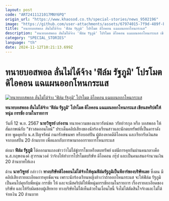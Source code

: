 ```yaml
---
layout: post
code: "ART2411121017MNY6PQ"
origin_url: "https://www.khaosod.co.th/special-stories/news_9502196"
image: "https://github.com/user-attachments/assets/67974015-7f9d-489f-bf8f-de7d7348aeea"
title: "ทนายบอสพอล ลั่นไม่ได้จ้าง 'ฟิล์ม รัฐภูมิ' โปรโมต ดิไอคอน แฉแผนออกโหนกระแส"
description: "ทนายบอสพอล ลั่นไม่ได้จ้าง 'ฟิล์ม รัฐภูมิ' โปรโมต ดิไอคอน แฉแผนออกโหนกระแส เขียนสคริปต์ให้ หนุ่ม กรรชัย ถามในรายการ"
category: "SPECIAL_STORIES"
language: "th"
date: 2024-11-12T10:21:13.699Z
---
```


# ทนายบอสพอล ลั่นไม่ได้จ้าง 'ฟิล์ม รัฐภูมิ' โปรโมต ดิไอคอน แฉแผนออกโหนกระแส

[![ทนายบอสพอล ลั่นไม่ได้จ้าง 'ฟิล์ม รัฐภูมิ' โปรโมต ดิไอคอน แฉแผนออกโหนกระแส](https://www.khaosod.co.th/wpapp/uploads/2024/11/film-the-icon.jpg "ทนายบอสพอล ลั่นไม่ได้จ้าง 'ฟิล์ม รัฐภูมิ' โปรโมต ดิไอคอน แฉแผนออกโหนกระแส")](https://www.khaosod.co.th/wpapp/uploads/2024/11/film-the-icon.jpg)

**ทนายบอสพอล ลั่นไม่ได้จ้าง ‘ฟิล์ม รัฐภูมิ’ โปรโมต ดิไอคอน แฉแผนออกโหนกระแส เขียนสคริปต์ให้ หนุ่ม กรรชัย ถามในรายการ**

วันที่ 12 พ.ย. 2567 **นายวิฑูรย์ เก่งงาน** ทนายความของนายวรัตน์พล วรัทย์วรกุล หรือ บอสพอล ให้สัมภาษณ์กับ “ข่าวสดออนไลน์” ประเด็นคลิปเสียงของนักร้องเรียนสาวและนักตบทรัพย์ที่เป็นดาราดังชาย พูดคุยกับ น.ส.ปัญจรัศม์ กนกรักษ์ธนพร หรือบอสปัน ผู้ต้องหาคดีดิไอคอน และเรียกรับเงินสดจากบอสปัน 20 ล้านบาท เพื่อแลกกับการพามาออกรายการโหนกระแส

ต่อมา **ฟิล์ม รัฐภูมิ** ได้ออกมาแถลงข่าวว่าไม่ได้ขู่กรรโชกหรือตบทรัพย์ แต่มีการคุยกันผ่านคนกลางคือ น.ส.กฤษอนงค์ สุวรรณวงศ์ ว่าจ้างให้ทำการโปรโมตบริษัท ดิไอคอน กรุ๊ป และเป็นคนเสนอจำนวนเงิน 20 ล้านบาทให้เอง

ด้าน **นายวิฑูรย์** กล่าวว่า **ทางบริษัทดิไอคอนไม่ได้จ้างให้คุณฟิล์มรัฐภูมิเป็นพีอาร์ของบริษัทเลย** ซึ่งตน มีคลิปเสียงรายละเอียดการคุยชัดเจน เพราะนักร้องเรียนหญิงอ้างว่าถ้าออกโหนกระแส จะให้ฟิล์ม รัฐภูมิ เป็นคนไปคุยกับพี่หนุ่ม กรรชัย ให้ และจะมีสคริปต์ให้พี่หนุ่มกรรชัยถามในรายการ เรื่องรายละเอียดของบริษัท และให้รับผิดชอบผู้เสียหาย ทางบริษัทไม่ได้เห็นด้วยในเงื่อนไขนี้ จึงไม่ได้ตัดสินใจจ้างและไม่ได้จ่ายเงิน 20 ล้านบาท
